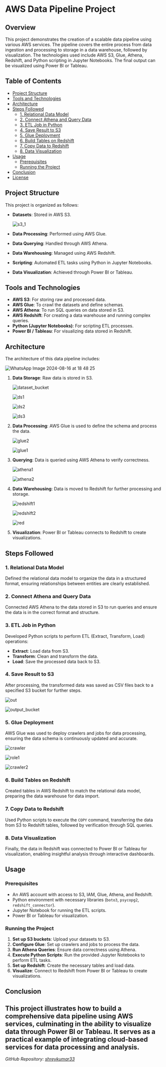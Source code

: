 # AWS Data Pipeline Project

## Overview

This project demonstrates the creation of a scalable data pipeline using various AWS services. The pipeline covers the entire process from data ingestion and processing to storage in a data warehouse, followed by visualization. The technologies used include AWS S3, Glue, Athena, Redshift, and Python scripting in Jupyter Notebooks. The final output can be visualized using Power BI or Tableau.

## Table of Contents

- [Project Structure](#project-structure)
- [Tools and Technologies](#tools-and-technologies)
- [Architecture](#architecture)
- [Steps Followed](#steps-followed)
  - [1. Relational Data Model](#1-relational-data-model)
  - [2. Connect Athena and Query Data](#2-connect-athena-and-query-data)
  - [3. ETL Job in Python](#3-etl-job-in-python)
  - [4. Save Result to S3](#4-save-result-to-s3)
  - [5. Glue Deployment](#5-glue-deployment)
  - [6. Build Tables on Redshift](#6-build-tables-on-redshift)
  - [7. Copy Data to Redshift](#7-copy-data-to-redshift)
  - [8. Data Visualization](#8-data-visualization)
- [Usage](#usage)
  - [Prerequisites](#prerequisites)
  - [Running the Project](#running-the-project)
- [Conclusion](#conclusion)
- [License](#license)

## Project Structure

This project is organized as follows:



- **Datasets**: Stored in AWS S3.
  
  ![s3_1](https://github.com/user-attachments/assets/5411a275-dc14-4f2d-b4ef-42f8b76b3e09)



- **Data Processing**: Performed using AWS Glue.
- **Data Querying**: Handled through AWS Athena.
- **Data Warehousing**: Managed using AWS Redshift.
- **Scripting**: Automated ETL tasks using Python in Jupyter Notebooks.
- **Data Visualization**: Achieved through Power BI or Tableau.

## Tools and Technologies

- **AWS S3**: For storing raw and processed data.
- **AWS Glue**: To crawl the datasets and define schemas.
- **AWS Athena**: To run SQL queries on data stored in S3.
- **AWS Redshift**: For creating a data warehouse and running complex queries.
- **Python (Jupyter Notebooks)**: For scripting ETL processes.
- **Power BI / Tableau**: For visualizing data stored in Redshift.

## Architecture

The architecture of this data pipeline includes:

![WhatsApp Image 2024-08-16 at 18 48 25](https://github.com/user-attachments/assets/13d3e8a7-8524-4d93-9da9-3d6a670c9f38)



1. **Data Storage**: Raw data is stored in S3.
   
    ![dataset_bucket](https://github.com/user-attachments/assets/0947a4d5-9822-4893-bd12-19f84062a7e3)
   

    ![ds1](https://github.com/user-attachments/assets/2c3f3047-27e3-4ca2-9f6d-6f65346d033a)


    ![ds2](https://github.com/user-attachments/assets/2dc9652c-835f-4430-bbe0-3bd4d0ff35bf)


    ![ds3](https://github.com/user-attachments/assets/3512e336-b055-4ecd-91b7-8ddc82cb4f15)




2. **Data Processing**: AWS Glue is used to define the schema and process the data.
   
    ![glue2](https://github.com/user-attachments/assets/7342bae3-0eb6-4a46-ab51-18f868ad0270)

   
    ![glue1](https://github.com/user-attachments/assets/6552bcfa-4221-428b-a6ca-c9ebdc5176bc)

   

3. **Querying**: Data is queried using AWS Athena to verify correctness.
   
   ![athena1](https://github.com/user-attachments/assets/83b0b178-9522-4998-8529-d24dd00cac56)

   
   ![athena2](https://github.com/user-attachments/assets/96217ffc-d132-4c03-ad83-8272e9dd2dd9)

   

4. **Data Warehousing**: Data is moved to Redshift for further processing and storage.
   
   ![redshift1](https://github.com/user-attachments/assets/878b5bd1-ce93-401c-9d52-4684fb2a8aef)

   
   ![redshift2](https://github.com/user-attachments/assets/35ade64a-d975-4276-bea6-20eb7eb31aab)

   
   ![red](https://github.com/user-attachments/assets/8e93673c-81f9-4f9e-b75a-70e83329dc10)



5. **Visualization**: Power BI or Tableau connects to Redshift to create visualizations.

## Steps Followed

### 1. Relational Data Model

Defined the relational data model to organize the data in a structured format, ensuring relationships between entities are clearly established.

### 2. Connect Athena and Query Data

Connected AWS Athena to the data stored in S3 to run queries and ensure the data is in the correct format and structure.

### 3. ETL Job in Python

Developed Python scripts to perform ETL (Extract, Transform, Load) operations:

- **Extract**: Load data from S3.
- **Transform**: Clean and transform the data.
- **Load**: Save the processed data back to S3.

### 4. Save Result to S3

After processing, the transformed data was saved as CSV files back to a specified S3 bucket for further steps.

 ![out](https://github.com/user-attachments/assets/6a3c89dd-0bcd-45cd-979b-dc80b6305b82)

 
 ![output_bucket](https://github.com/user-attachments/assets/806dc4fb-f088-4a06-93be-b88b23e7443c)
 


### 5. Glue Deployment

AWS Glue was used to deploy crawlers and jobs for data processing, ensuring the data schema is continuously updated and accurate.

 ![crawler](https://github.com/user-attachments/assets/def8fa93-3076-40a9-8b49-e85ea75843b6)

 
 ![role1](https://github.com/user-attachments/assets/263c2987-f2c4-4596-8fd9-31484587ce8e)

 
 ![crawler2](https://github.com/user-attachments/assets/ee0f1ec0-b043-480f-b485-95f2bd8d864b)

 

### 6. Build Tables on Redshift

Created tables in AWS Redshift to match the relational data model, preparing the data warehouse for data import.

### 7. Copy Data to Redshift

Used Python scripts to execute the `COPY` command, transferring the data from S3 to Redshift tables, followed by verification through SQL queries.

### 8. Data Visualization

Finally, the data in Redshift was connected to Power BI or Tableau for visualization, enabling insightful analysis through interactive dashboards.

## Usage

### Prerequisites

- An AWS account with access to S3, IAM, Glue, Athena, and Redshift.
- Python environment with necessary libraries (`boto3`, `psycopg2`, `redshift_connector`).
- Jupyter Notebook for running the ETL scripts.
- Power BI or Tableau for visualization.

### Running the Project

1. **Set up S3 buckets**: Upload your datasets to S3.
2. **Configure Glue**: Set up crawlers and jobs to process the data.
3. **Run Athena Queries**: Ensure data correctness using Athena.
4. **Execute Python Scripts**: Run the provided Jupyter Notebooks to perform ETL tasks.
5. **Set up Redshift**: Create the necessary tables and load data.
6. **Visualize**: Connect to Redshift from Power BI or Tableau to create visualizations.

## Conclusion

This project illustrates how to build a comprehensive data pipeline using AWS services, culminating in the ability to visualize data through Power BI or Tableau. It serves as a practical example of integrating cloud-based services for data processing and analysis.
---

*GitHub Repository: [shreykumar33](https://github.com/shreykumar33)*
